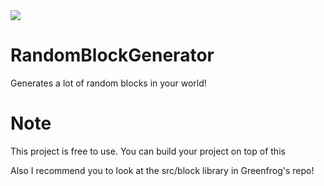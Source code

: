 <img src="https://greenfrog.f1470348511.workers.dev/favicon.ico">

# RandomBlockGenerator

Generates a lot of random blocks in your world!

# Note

This project is free to use. You can build your project on top of this

Also I recommend you to look at the src/block library in Greenfrog's repo!